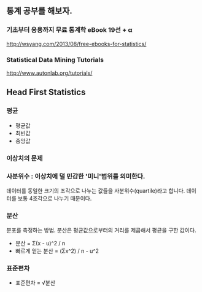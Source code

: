 ## 통계 공부를 해보자.

### 기초부터 응용까지 무료 통계학 eBook 19선 + α
http://wsyang.com/2013/08/free-ebooks-for-statistics/

### Statistical Data Mining Tutorials
http://www.autonlab.org/tutorials/



## Head First Statistics

### 평균
- 평균값
- 최빈값
- 중앙값

### 이상치의 문제

### 사분위수 : 이상치에 덜 민감한 '미니'범위를 의미한다.
데이터를 동일한 크기의 조각으로 나누는 값들을 사분위수(quartile)라고 합니다.
데이터를 보통 4조각으로 나누기 때문이다.


### 분산
분포를 측정하는 방법. 분산은 평균값으로부터의 거리를 제곱해서 평균을 구한 값이다.
- 분산 = Σ(x - u)^2 / n
- 빠르게 얻는 분산 = (Σx^2) / n - u^2

### 표준편차
- 표준편차 = √분산

### 



